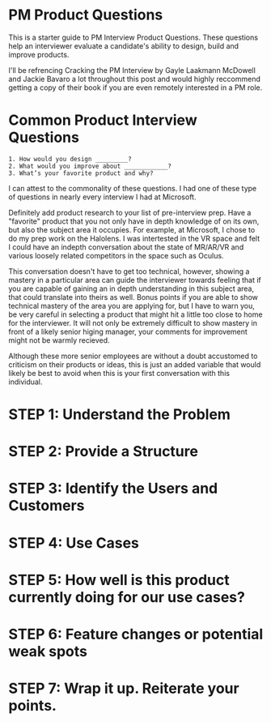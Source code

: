 # PM Product Questions

This is a starter guide to PM Interview Product Questions. These questions help an interviewer evaluate a candidate's ability to design, build and improve products. 

I'll be refrencing Cracking the PM Interview by Gayle Laakmann McDowell and Jackie Bavaro a lot throughout this post and would highly reccommend getting a copy of their book if you are even remotely interested in a PM role. 

# Common Product Interview Questions
```
1. How would you design _________? 
2. What would you improve about ____________?
3. What’s your favorite product and why?
```

I can attest to the commonality of these questions. I had one of these type of questions in nearly every interview I had at Microsoft. 

Definitely add product research to your list of pre-interview prep. Have a "favorite" product that you not only have in depth knowledge of on its own, but also the subject area it occupies. For example, at Microsoft, I chose to do my prep work on the Halolens. I was intertested in the VR space and felt I could have an indepth conversation about the state of MR/AR/VR and various loosely related competitors in the space such as Oculus. 

This conversation doesn't have to get too technical, however, showing a mastery in a particular area can guide the interviewer towards feeling that if you are capable of gaining an in depth understanding in this subject area, that could translate into theirs as well. Bonus points if you are able to show technical mastery of the area you are applying for, but I have to warn you, be very careful in selecting a product that might hit a little too close to home for the interviewer. It will not only be extremely difficult to show mastery in front of a likely senior higing manager, your comments for improvement might not be warmly recieved. 

Although these more senior employees are without a doubt accustomed to criticism on their products or ideas, this is just an added variable that would likely be best to avoid when this is your first conversation with this individual. 

# STEP 1: Understand the Problem

# STEP 2: Provide a Structure

# STEP 3: Identify the Users and Customers

# STEP 4: Use Cases

# STEP 5: How well is this product currently doing for our use cases?

# STEP 6: Feature changes or potential weak spots

# STEP 7: Wrap it up. Reiterate your points. 
